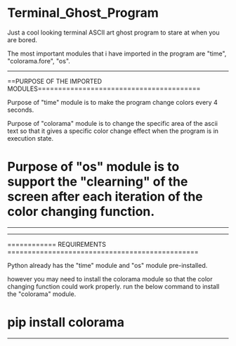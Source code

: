 # Terminal_Ghost_Program
Just a cool looking terminal ASCII art ghost program to stare at when you are bored.

The most important modules that i have imported in the program are "time", "colorama.fore", "os".

*************************************************************************
==PURPOSE OF THE IMPORTED MODULES========================================

Purpose of "time" module is to make the program change colors every 4 seconds.

Purpose of "colorama" module is to change the specific area of the ascii text so that it gives a specific color change effect when the program is in execution state.

Purpose of "os" module is to support the "clearning" of the screen after each iteration of the color changing function.
=========================================================================
*************************************************************************

*************************************************************************
============ REQUIREMENTS ===============================================

Python already has the "time" module and "os" module pre-installed.

however you may need to install the colorama module so that the color changing function could work properly.
run the below command to install the "colorama" module.

pip install colorama
=========================================================================
*************************************************************************
